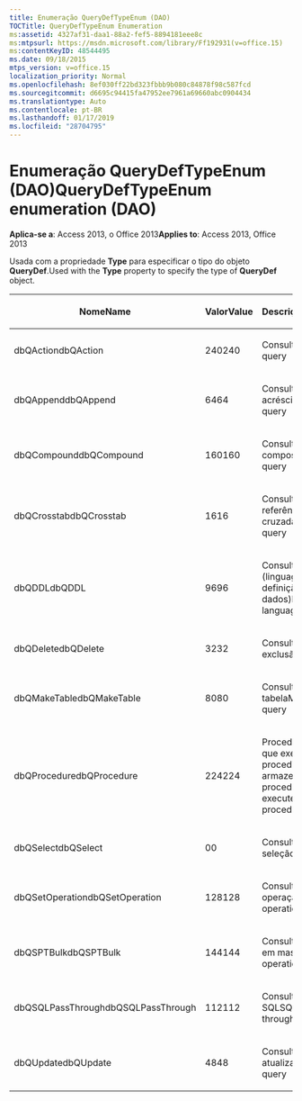 ```yaml
---
title: Enumeração QueryDefTypeEnum (DAO)
TOCTitle: QueryDefTypeEnum Enumeration
ms:assetid: 4327af31-daa1-88a2-fef5-8894181eee8c
ms:mtpsurl: https://msdn.microsoft.com/library/Ff192931(v=office.15)
ms:contentKeyID: 48544495
ms.date: 09/18/2015
mtps_version: v=office.15
localization_priority: Normal
ms.openlocfilehash: 8ef030ff22bd323fbbb9b080c84878f98c587fcd
ms.sourcegitcommit: d6695c94415fa47952ee7961a69660abc0904434
ms.translationtype: Auto
ms.contentlocale: pt-BR
ms.lasthandoff: 01/17/2019
ms.locfileid: "28704795"
---
```

# <a name="querydeftypeenum-enumeration-dao"></a><span data-ttu-id="f34bf-102">Enumeração QueryDefTypeEnum (DAO)</span><span class="sxs-lookup"><span data-stu-id="f34bf-102">QueryDefTypeEnum enumeration (DAO)</span></span>


<span data-ttu-id="f34bf-103">**Aplica-se a**: Access 2013, o Office 2013</span><span class="sxs-lookup"><span data-stu-id="f34bf-103">**Applies to**: Access 2013, Office 2013</span></span>

<span data-ttu-id="f34bf-104">Usada com a propriedade **Type** para especificar o tipo do objeto **QueryDef**.</span><span class="sxs-lookup"><span data-stu-id="f34bf-104">Used with the **Type** property to specify the type of **QueryDef** object.</span></span>

<table>
<colgroup>
<col style="width: 33%" />
<col style="width: 33%" />
<col style="width: 33%" />
</colgroup>
<thead>
<tr class="header">
<th><p><span data-ttu-id="f34bf-105">Nome</span><span class="sxs-lookup"><span data-stu-id="f34bf-105">Name</span></span></p></th>
<th><p><span data-ttu-id="f34bf-106">Valor</span><span class="sxs-lookup"><span data-stu-id="f34bf-106">Value</span></span></p></th>
<th><p><span data-ttu-id="f34bf-107">Descrição</span><span class="sxs-lookup"><span data-stu-id="f34bf-107">Description</span></span></p></th>
</tr>
</thead>
<tbody>
<tr class="odd">
<td><p><span data-ttu-id="f34bf-108">dbQAction</span><span class="sxs-lookup"><span data-stu-id="f34bf-108">dbQAction</span></span></p></td>
<td><p><span data-ttu-id="f34bf-109">240</span><span class="sxs-lookup"><span data-stu-id="f34bf-109">240</span></span></p></td>
<td><p><span data-ttu-id="f34bf-110">Consulta ação</span><span class="sxs-lookup"><span data-stu-id="f34bf-110">Action query</span></span></p></td>
</tr>
<tr class="even">
<td><p><span data-ttu-id="f34bf-111">dbQAppend</span><span class="sxs-lookup"><span data-stu-id="f34bf-111">dbQAppend</span></span></p></td>
<td><p><span data-ttu-id="f34bf-112">64</span><span class="sxs-lookup"><span data-stu-id="f34bf-112">64</span></span></p></td>
<td><p><span data-ttu-id="f34bf-113">Consulta acréscimo</span><span class="sxs-lookup"><span data-stu-id="f34bf-113">Append query</span></span></p></td>
</tr>
<tr class="odd">
<td><p><span data-ttu-id="f34bf-114">dbQCompound</span><span class="sxs-lookup"><span data-stu-id="f34bf-114">dbQCompound</span></span></p></td>
<td><p><span data-ttu-id="f34bf-115">160</span><span class="sxs-lookup"><span data-stu-id="f34bf-115">160</span></span></p></td>
<td><p><span data-ttu-id="f34bf-116">Consulta composta</span><span class="sxs-lookup"><span data-stu-id="f34bf-116">Compound query</span></span></p></td>
</tr>
<tr class="even">
<td><p><span data-ttu-id="f34bf-117">dbQCrosstab</span><span class="sxs-lookup"><span data-stu-id="f34bf-117">dbQCrosstab</span></span></p></td>
<td><p><span data-ttu-id="f34bf-118">16</span><span class="sxs-lookup"><span data-stu-id="f34bf-118">16</span></span></p></td>
<td><p><span data-ttu-id="f34bf-119">Consulta de tabela de referência cruzada</span><span class="sxs-lookup"><span data-stu-id="f34bf-119">Crosstab query</span></span></p></td>
</tr>
<tr class="odd">
<td><p><span data-ttu-id="f34bf-120">dbQDDL</span><span class="sxs-lookup"><span data-stu-id="f34bf-120">dbQDDL</span></span></p></td>
<td><p><span data-ttu-id="f34bf-121">96</span><span class="sxs-lookup"><span data-stu-id="f34bf-121">96</span></span></p></td>
<td><p><span data-ttu-id="f34bf-122">Consulta DDL (linguagem de definição de dados)</span><span class="sxs-lookup"><span data-stu-id="f34bf-122">Data-definition language (DDL) query</span></span></p></td>
</tr>
<tr class="even">
<td><p><span data-ttu-id="f34bf-123">dbQDelete</span><span class="sxs-lookup"><span data-stu-id="f34bf-123">dbQDelete</span></span></p></td>
<td><p><span data-ttu-id="f34bf-124">32</span><span class="sxs-lookup"><span data-stu-id="f34bf-124">32</span></span></p></td>
<td><p><span data-ttu-id="f34bf-125">Consulta exclusão</span><span class="sxs-lookup"><span data-stu-id="f34bf-125">Delete query</span></span></p></td>
</tr>
<tr class="odd">
<td><p><span data-ttu-id="f34bf-126">dbQMakeTable</span><span class="sxs-lookup"><span data-stu-id="f34bf-126">dbQMakeTable</span></span></p></td>
<td><p><span data-ttu-id="f34bf-127">80</span><span class="sxs-lookup"><span data-stu-id="f34bf-127">80</span></span></p></td>
<td><p><span data-ttu-id="f34bf-128">Consulta criar tabela</span><span class="sxs-lookup"><span data-stu-id="f34bf-128">Make-table query</span></span></p></td>
</tr>
<tr class="even">
<td><p><span data-ttu-id="f34bf-129">dbQProcedure</span><span class="sxs-lookup"><span data-stu-id="f34bf-129">dbQProcedure</span></span></p></td>
<td><p><span data-ttu-id="f34bf-130">224</span><span class="sxs-lookup"><span data-stu-id="f34bf-130">224</span></span></p></td>
<td><p><span data-ttu-id="f34bf-131">Procedimento SQL que executa um procedimento armazenado</span><span class="sxs-lookup"><span data-stu-id="f34bf-131">SQL procedure that executes a stored procedure</span></span></p></td>
</tr>
<tr class="odd">
<td><p><span data-ttu-id="f34bf-132">dbQSelect</span><span class="sxs-lookup"><span data-stu-id="f34bf-132">dbQSelect</span></span></p></td>
<td><p><span data-ttu-id="f34bf-133">0</span><span class="sxs-lookup"><span data-stu-id="f34bf-133">0</span></span></p></td>
<td><p><span data-ttu-id="f34bf-134">Consulta seleção</span><span class="sxs-lookup"><span data-stu-id="f34bf-134">Select query</span></span></p></td>
</tr>
<tr class="even">
<td><p><span data-ttu-id="f34bf-135">dbQSetOperation</span><span class="sxs-lookup"><span data-stu-id="f34bf-135">dbQSetOperation</span></span></p></td>
<td><p><span data-ttu-id="f34bf-136">128</span><span class="sxs-lookup"><span data-stu-id="f34bf-136">128</span></span></p></td>
<td><p><span data-ttu-id="f34bf-137">Consulta definir operação</span><span class="sxs-lookup"><span data-stu-id="f34bf-137">Set operation query</span></span></p></td>
</tr>
<tr class="odd">
<td><p><span data-ttu-id="f34bf-138">dbQSPTBulk</span><span class="sxs-lookup"><span data-stu-id="f34bf-138">dbQSPTBulk</span></span></p></td>
<td><p><span data-ttu-id="f34bf-139">144</span><span class="sxs-lookup"><span data-stu-id="f34bf-139">144</span></span></p></td>
<td><p><span data-ttu-id="f34bf-140">Consulta operação em massa</span><span class="sxs-lookup"><span data-stu-id="f34bf-140">Bulk operation query</span></span></p></td>
</tr>
<tr class="even">
<td><p><span data-ttu-id="f34bf-141">dbQSQLPassThrough</span><span class="sxs-lookup"><span data-stu-id="f34bf-141">dbQSQLPassThrough</span></span></p></td>
<td><p><span data-ttu-id="f34bf-142">112</span><span class="sxs-lookup"><span data-stu-id="f34bf-142">112</span></span></p></td>
<td><p><span data-ttu-id="f34bf-143">Consulta passagem SQL</span><span class="sxs-lookup"><span data-stu-id="f34bf-143">SQL pass-through query</span></span></p></td>
</tr>
<tr class="odd">
<td><p><span data-ttu-id="f34bf-144">dbQUpdate</span><span class="sxs-lookup"><span data-stu-id="f34bf-144">dbQUpdate</span></span></p></td>
<td><p><span data-ttu-id="f34bf-145">48</span><span class="sxs-lookup"><span data-stu-id="f34bf-145">48</span></span></p></td>
<td><p><span data-ttu-id="f34bf-146">Consulta atualização</span><span class="sxs-lookup"><span data-stu-id="f34bf-146">Update query</span></span></p></td>
</tr>
</tbody>
</table>

